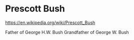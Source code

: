 # Prescott Bush

https://en.wikipedia.org/wiki/Prescott_Bush

Father of George H.W. Bush
Grandfather of George W. Bush 